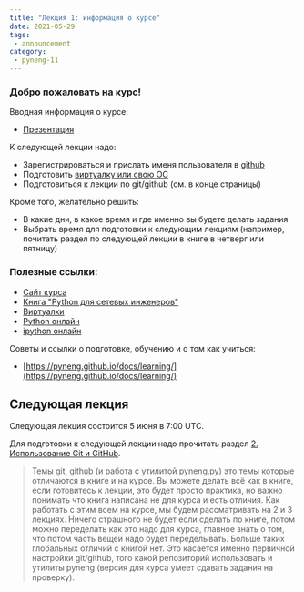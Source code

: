 ```yaml
---
title: "Лекция 1: информация о курсе"
date: 2021-05-29
tags:
 - announcement
category:
 - pyneng-11
---
```


### Добро пожаловать на курс!

Вводная информация о курсе:

* [Презентация](https://github.com/pyneng/all-pyneng-slides/blob/main/pyneng/01_course_summary.md)


К следующей лекции надо:

* Зарегистрироваться и прислать именя пользователя в [github](https://pyneng.github.io/pyneng-11/preparation/)
* Подготовить [виртуалку или свою ОС](https://pyneng.github.io/docs/course-vm/)
* Подготовиться к лекции по git/github (см. в конце страницы)


Кроме того, желательно решить:

* В какие дни, в какое время и где именно вы будете делать задания
* Выбрать время для подготовки к следующим лекциям (например, почитать раздел по следующей лекции в книге в четверг или пятницу)


### Полезные ссылки:

* [Сайт курса](https://pyneng.github.io/)
* [Книга "Python для сетевых инженеров"](https://pyneng.readthedocs.io/ru/latest/)
* [Виртуалки](https://pyneng.github.io/docs/course-vm/)
* [Python онлайн](https://repl.it/languages/python3)
* [ipython онлайн](https://www.pythonanywhere.com/try-ipython/)

Советы и ссылки о подготовке, обучению и о том как учиться:

* [https://pyneng.github.io/docs/learning/](https://pyneng.github.io/docs/learning/)


## Следующая лекция

Следующая лекция состоится 5 июня в 7:00 UTC.

Для подготовки к следующей лекции надо прочитать раздел [2. Использование Git и GitHub](https://pyneng.readthedocs.io/ru/latest/book/02_git_github/index.html).

> Темы git, github (и работа с утилитой pyneng.py) это темы которые отличаются
> в книге и на курсе. Вы можете делать всё как в книге, если готовитесь к лекции,
> это будет просто практика, но важно понимать что книга написана не для курса и есть отличия.
> Как работать с этим всем на курсе, мы будем рассматривать на 2 и 3 лекциях.
> Ничего страшного не будет если сделать по книге, потом можно переделать как это надо для курса, главное знать о том, что потом часть вещей надо будет переделывать.
> Больше таких глобальных отличий с книгой нет. Это касается именно первичной настройки git/github,
> того какой репозиторий использовать и утилиты pyneng (версия для курса умеет сдавать задания на проверку).

